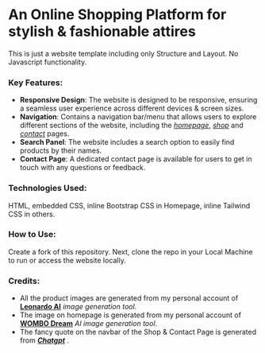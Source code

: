 # An Online Shopping Platform for stylish & fashionable attires
This is just a website template including only Structure and Layout. No Javascript functionality.
### Key Features:
  - **Responsive Design**: The website is designed to be responsive, ensuring a seamless user experience across different devices & screen sizes.
  - **Navigation**: Contains a navigation bar/menu that allows users to explore different sections of the website, including the [_homepage_](homepage.html), [*shop*](newebsite.html) and [*contact*](contactPage.html) pages.
  - **Search Panel**: The website includes a search option to easily find products by their names.
  - **Contact Page**: A dedicated contact page is available for users to get in touch with any questions or feedback.
### Technologies Used:
  HTML, embedded CSS, inline Bootstrap CSS in Homepage, inline Tailwind CSS in others.
### How to Use:
  Create a fork of this repository. Next, clone the repo in your Local Machine to run or access the website locally.
### Credits:
  - All the product images are generated from my personal account of **[Leonardo AI](https://app.leonardo.ai/)** *image generation tool*.
  - The image on homepage is generated from my personal account of [**WOMBO Dream**](https://dream.ai/create) *AI image generation tool*.
  - The fancy quote on the navbar of the Shop & Contact Page is generated from _[**Chatgpt**](https://chat.openai.com/)_ .
